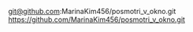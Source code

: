 git@github.com:MarinaKim456/posmotri_v_okno.git
https://github.com/MarinaKim456/posmotri_v_okno.git
